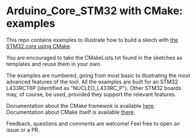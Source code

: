 # Arduino_Core_STM32 with CMake: examples

This repo contains examples to illustrate how to build a skech with [the STM32 core using CMake](https://github.com/massonal/Arduino_Core_STM32).

You are encouraged to take the CMakeLists.txt found in the sketches as templates and reuse them in your own.

The examples are numbered, going from most basic to illustrating the most advanced features of the tool.
All the examples are built for an STM32 L433RCT6P (identified as "NUCLEO_L433RC_P").
Other STM32 boards may, of course, be used, provided they support the relevant features.

Documentation about the CMake framewok is available [here](https://github.com/stm32duino/wiki/wiki/CMake_presentation).
Documentation about CMake itself is available [there](https://cmake.org/cmake/help/latest/index.html).

Feedback, questions and comments are welcome! Feel free to open an issue or a PR.
